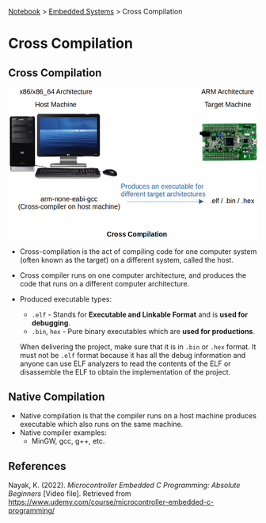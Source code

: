 <a href="../">Notebook</a> > <a href="./">Embedded Systems</a> > Cross Compilation

# Cross Compilation



## Cross Compilation



<img src="./img/cross-compilation.png" alt="cross-compilation" width="600">



* Cross-compilation is the act of compiling code for one computer system (often known as the target) on a different system, called the host.

* Cross compiler runs on one computer architecture, and produces the code that runs on a different computer architecture.

* Produced executable types:

  * `.elf` - Stands for **Executable and Linkable Format** and is **used for debugging**.
  * `.bin`, `hex` - Pure binary executables which are **used for productions**.

  When delivering the project, make sure that it is in `.bin` or `.hex` format. It must not be `.elf` format because it has all the debug information and anyone can use ELF analyzers to read the contents of the ELF or disassemble the ELF to obtain the implementation of the project.



## Native Compilation

* Native compilation is that the compiler runs on a host machine produces executable which also runs on the same machine.
* Native compiler examples:
  * MinGW, gcc, g++, etc.





## References

Nayak, K. (2022). *Microcontroller Embedded C Programming: Absolute Beginners* [Video file]. Retrieved from  https://www.udemy.com/course/microcontroller-embedded-c-programming/
